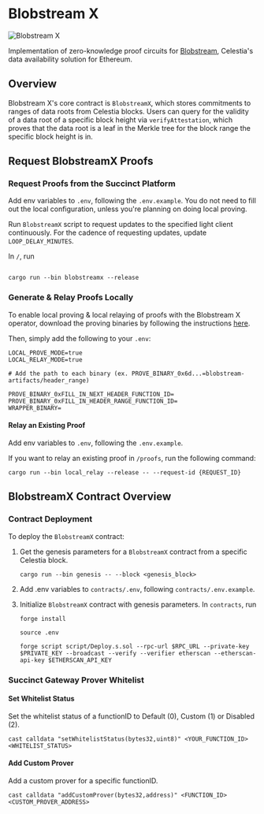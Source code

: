 # Blobstream X

![Blobstream X](https://pbs.twimg.com/media/F85boT-bYAAF1hM?format=jpg&name=4096x4096)

Implementation of zero-knowledge proof circuits for [Blobstream](https://docs.celestia.org/developers/blobstream), Celestia's data availability solution for Ethereum.

## Overview

Blobstream X's core contract is `BlobstreamX`, which stores commitments to ranges of data roots from Celestia blocks. Users can query for the validity of a data root of a specific block height via `verifyAttestation`, which proves that the data root is a leaf in the Merkle tree for the block range the specific block height is in.

## Request BlobstreamX Proofs

### Request Proofs from the Succinct Platform

Add env variables to `.env`, following the `.env.example`. You do not need to fill out the local configuration, unless you're planning on doing local proving.

Run `BlobstreamX` script to request updates to the specified light client continuously. For the cadence of requesting updates, update `LOOP_DELAY_MINUTES`.

In `/`, run

```

cargo run --bin blobstreamx --release

```

### Generate & Relay Proofs Locally

To enable local proving & local relaying of proofs with the Blobstream X operator, download the proving binaries by following the instructions [here](https://hackmd.io/Q6CsiGOjTrCjD7UCAgiDBA#Download-artifacts).

Then, simply add the following to your `.env`:

```
LOCAL_PROVE_MODE=true
LOCAL_RELAY_MODE=true

# Add the path to each binary (ex. PROVE_BINARY_0x6d...=blobstream-artifacts/header_range)

PROVE_BINARY_0xFILL_IN_NEXT_HEADER_FUNCTION_ID=
PROVE_BINARY_0xFILL_IN_HEADER_RANGE_FUNCTION_ID=
WRAPPER_BINARY=
```

#### Relay an Existing Proof

Add env variables to `.env`, following the `.env.example`.

If you want to relay an existing proof in `/proofs`, run the following command:

```shell
cargo run --bin local_relay --release -- --request-id {REQUEST_ID}
```

## BlobstreamX Contract Overview

### Contract Deployment

To deploy the `BlobstreamX` contract:

1. Get the genesis parameters for a `BlobstreamX` contract from a specific Celestia block.

   ```shell
   cargo run --bin genesis -- --block <genesis_block>
   ```

2. Add .env variables to `contracts/.env`, following `contracts/.env.example`.
3. Initialize `BlobstreamX` contract with genesis parameters. In `contracts`, run

   ```shell
   forge install

   source .env

   forge script script/Deploy.s.sol --rpc-url $RPC_URL --private-key $PRIVATE_KEY --broadcast --verify --verifier etherscan --etherscan-api-key $ETHERSCAN_API_KEY
   ```

### Succinct Gateway Prover Whitelist

#### Set Whitelist Status

Set the whitelist status of a functionID to Default (0), Custom (1) or Disabled (2).

```shell
cast calldata "setWhitelistStatus(bytes32,uint8)" <YOUR_FUNCTION_ID> <WHITELIST_STATUS>
```

#### Add Custom Prover

Add a custom prover for a specific functionID.

```shell
cast calldata "addCustomProver(bytes32,address)" <FUNCTION_ID> <CUSTOM_PROVER_ADDRESS>
```
